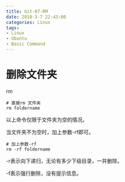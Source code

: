 ```yaml
---
title: Git-07-RM
date: 2018-3-7 22:43:00
categories: Linux
tags:
- Linux
- Ubuntu
- Basic Command
---
```


# 删除文件夹

rm

```
# 直接rm 文件夹
rm foldername
```
以上命令仅限于文件夹为空的情况。

当文件夹不为空时，加上参数-rf即可。

```
# 加上参数-rf
rm -rf foldername
```

-r表示向下递归，无论有多少下级目录，一并删除。

-f表示强行删除，没有提示信息。

